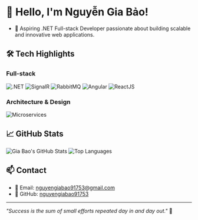 # 👋 Hello, I'm Nguyễn Gia Bảo!

- 🎯 Aspiring .NET Full-stack Developer passionate about building scalable and innovative web applications.

## 🛠️ Tech Highlights

### Full-stack
![.NET](https://img.shields.io/badge/.NET-512BD4?style=flat&logo=.net&logoColor=white)
![SignalR](https://img.shields.io/badge/SignalR-9B74C5?style=flat&logo=dotnet&logoColor=white)
![RabbitMQ](https://img.shields.io/badge/RabbitMQ-FF6600?style=flat&logo=rabbitmq&logoColor=white)
![Angular](https://img.shields.io/badge/Angular-FF4136?style=flat&logo=angular&logoColor=white)
![ReactJS](https://img.shields.io/badge/ReactJS-61DAFB?style=flat&logo=react&logoColor=black)

### Architecture & Design
![Microservices](https://img.shields.io/badge/Microservices-00BFFF?style=flat)

## 📈 GitHub Stats

![Gia Bao's GitHub Stats](https://github-readme-stats.vercel.app/api?username=nguyengiabao91753&show_icons=true&theme=radical)
![Top Languages](https://github-readme-stats.vercel.app/api/top-langs/?username=nguyengiabao91753&layout=compact&theme=radical)

## 📫 Contact
- 📧 Email: nguyengiabao91753@gmail.com
- 🔗 GitHub: [nguyengiabao91753](https://github.com/nguyengiabao91753)

---

_"Success is the sum of small efforts repeated day in and day out."_ 💬
